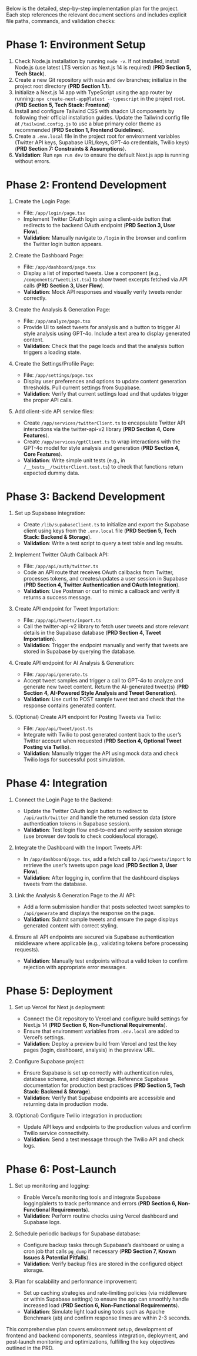 Below is the detailed, step-by-step implementation plan for the project. Each step references the relevant document sections and includes explicit file paths, commands, and validation checks:

# Phase 1: Environment Setup

1.  Check Node.js installation by running `node -v`. If not installed, install Node.js (use latest LTS version as Next.js 14 is required) (**PRD Section 5, Tech Stack**).
2.  Create a new Git repository with `main` and `dev` branches; initialize in the project root directory (**PRD Section 1.1**).
3.  Initialize a Next.js 14 app with TypeScript using the app router by running: `npx create-next-app@latest --typescript` in the project root. (**PRD Section 5, Tech Stack: Frontend**)
4.  Install and configure Tailwind CSS with shadcn UI components by following their official installation guides. Update the Tailwind config file at `/tailwind.config.js` to use a blue primary color theme as recommended (**PRD Section 1, Frontend Guidelines**).
5.  Create a `.env.local` file in the project root for environment variables (Twitter API keys, Supabase URL/keys, GPT-4o credentials, Twilio keys) (**PRD Section 7: Constraints & Assumptions**).
6.  **Validation**: Run `npm run dev` to ensure the default Next.js app is running without errors.

# Phase 2: Frontend Development

1.  Create the Login Page:

    *   File: `/app/login/page.tsx`
    *   Implement Twitter OAuth login using a client-side button that redirects to the backend OAuth endpoint (**PRD Section 3, User Flow**).
    *   **Validation**: Manually navigate to `/login` in the browser and confirm the Twitter login button appears.

2.  Create the Dashboard Page:

    *   File: `/app/dashboard/page.tsx`
    *   Display a list of imported tweets. Use a component (e.g., `/components/TweetList.tsx`) to show tweet excerpts fetched via API calls (**PRD Section 3, User Flow**).
    *   **Validation**: Mock API responses and visually verify tweets render correctly.

3.  Create the Analysis & Generation Page:

    *   File: `/app/analyze/page.tsx`
    *   Provide UI to select tweets for analysis and a button to trigger AI style analysis using GPT-4o. Include a text area to display generated content.
    *   **Validation**: Check that the page loads and that the analysis button triggers a loading state.

4.  Create the Settings/Profile Page:

    *   File: `/app/settings/page.tsx`
    *   Display user preferences and options to update content generation thresholds. Pull current settings from Supabase.
    *   **Validation**: Verify that current settings load and that updates trigger the proper API calls.

5.  Add client-side API service files:

    *   Create `/app/services/twitterClient.ts` to encapsulate Twitter API interactions via the twitter-api-v2 library (**PRD Section 4, Core Features**).
    *   Create `/app/services/gptClient.ts` to wrap interactions with the GPT-4o model for style analysis and generation (**PRD Section 4, Core Features**).
    *   **Validation**: Write simple unit tests (e.g., in `/__tests__/twitterClient.test.ts`) to check that functions return expected dummy data.

# Phase 3: Backend Development

1.  Set up Supabase integration:

    *   Create `/lib/supabaseClient.ts` to initialize and export the Supabase client using keys from the `.env.local` file (**PRD Section 5, Tech Stack: Backend & Storage**).
    *   **Validation**: Write a test script to query a test table and log results.

2.  Implement Twitter OAuth Callback API:

    *   File: `/app/api/auth/twitter.ts`
    *   Code an API route that receives OAuth callbacks from Twitter, processes tokens, and creates/updates a user session in Supabase (**PRD Section 4, Twitter Authentication and OAuth Integration**).
    *   **Validation**: Use Postman or curl to mimic a callback and verify it returns a success message.

3.  Create API endpoint for Tweet Importation:

    *   File: `/app/api/tweets/import.ts`
    *   Call the twitter-api-v2 library to fetch user tweets and store relevant details in the Supabase database (**PRD Section 4, Tweet Importation**).
    *   **Validation**: Trigger the endpoint manually and verify that tweets are stored in Supabase by querying the database.

4.  Create API endpoint for AI Analysis & Generation:

    *   File: `/app/api/generate.ts`
    *   Accept tweet samples and trigger a call to GPT-4o to analyze and generate new tweet content. Return the AI-generated tweet(s) (**PRD Section 4, AI-Powered Style Analysis and Tweet Generation**).
    *   **Validation**: Use curl to POST sample tweet text and check that the response contains generated content.

5.  (Optional) Create API endpoint for Posting Tweets via Twilio:

    *   File: `/app/api/tweet/post.ts`
    *   Integrate with Twilio to post generated content back to the user’s Twitter account when requested (**PRD Section 4, Optional Tweet Posting via Twilio**).
    *   **Validation**: Manually trigger the API using mock data and check Twilio logs for successful post simulation.

# Phase 4: Integration

1.  Connect the Login Page to the Backend:

    *   Update the Twitter OAuth login button to redirect to `/api/auth/twitter` and handle the returned session data (store authentication tokens in Supabase session).
    *   **Validation**: Test login flow end-to-end and verify session storage (use browser dev tools to check cookies/local storage).

2.  Integrate the Dashboard with the Import Tweets API:

    *   In `/app/dashboard/page.tsx`, add a fetch call to `/api/tweets/import` to retrieve the user’s tweets upon page load (**PRD Section 3, User Flow**).
    *   **Validation**: After logging in, confirm that the dashboard displays tweets from the database.

3.  Link the Analysis & Generation Page to the AI API:

    *   Add a form submission handler that posts selected tweet samples to `/api/generate` and displays the response on the page.
    *   **Validation**: Submit sample tweets and ensure the page displays generated content with correct styling.

4.  Ensure all API endpoints are secured via Supabase authentication middleware where applicable (e.g., validating tokens before processing requests).

    *   **Validation**: Manually test endpoints without a valid token to confirm rejection with appropriate error messages.

# Phase 5: Deployment

1.  Set up Vercel for Next.js deployment:

    *   Connect the Git repository to Vercel and configure build settings for Next.js 14 (**PRD Section 6, Non-Functional Requirements**).
    *   Ensure that environment variables from `.env.local` are added to Vercel’s settings.
    *   **Validation**: Deploy a preview build from Vercel and test the key pages (login, dashboard, analysis) in the preview URL.

2.  Configure Supabase project:

    *   Ensure Supabase is set up correctly with authentication rules, database schema, and object storage. Reference Supabase documentation for production best practices (**PRD Section 5, Tech Stack: Backend & Storage**).
    *   **Validation**: Verify that Supabase endpoints are accessible and returning data in production mode.

3.  (Optional) Configure Twilio integration in production:

    *   Update API keys and endpoints to the production values and confirm Twilio service connectivity.
    *   **Validation**: Send a test message through the Twilio API and check logs.

# Phase 6: Post-Launch

1.  Set up monitoring and logging:

    *   Enable Vercel’s monitoring tools and integrate Supabase logging/alerts to track performance and errors (**PRD Section 6, Non-Functional Requirements**).
    *   **Validation**: Perform routine checks using Vercel dashboard and Supabase logs.

2.  Schedule periodic backups for Supabase database:

    *   Configure backup tasks through Supabase’s dashboard or using a cron job that calls `pg_dump` if necessary (**PRD Section 7, Known Issues & Potential Pitfalls**).
    *   **Validation**: Verify backup files are stored in the configured object storage.

3.  Plan for scalability and performance improvement:

    *   Set up caching strategies and rate-limiting policies (via middleware or within Supabase settings) to ensure the app can smoothly handle increased load (**PRD Section 6, Non-Functional Requirements**).
    *   **Validation**: Simulate light load using tools such as Apache Benchmark (ab) and confirm response times are within 2-3 seconds.

This comprehensive plan covers environment setup, development of frontend and backend components, seamless integration, deployment, and post-launch monitoring and optimizations, fulfilling the key objectives outlined in the PRD.
